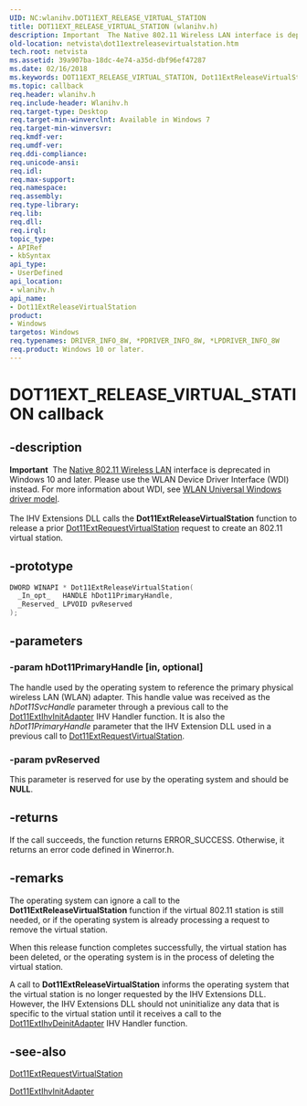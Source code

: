 ```yaml
---
UID: NC:wlanihv.DOT11EXT_RELEASE_VIRTUAL_STATION
title: DOT11EXT_RELEASE_VIRTUAL_STATION (wlanihv.h)
description: Important  The Native 802.11 Wireless LAN interface is deprecated in Windows 10 and later.
old-location: netvista\dot11extreleasevirtualstation.htm
tech.root: netvista
ms.assetid: 39a907ba-18dc-4e74-a35d-dbf96ef47287
ms.date: 02/16/2018
ms.keywords: DOT11EXT_RELEASE_VIRTUAL_STATION, Dot11ExtReleaseVirtualStation, Dot11ExtReleaseVirtualStation callback function [Network Drivers Starting with Windows Vista], Native_802.11_IHV_Ext_3fe2f0cd-336a-4272-8d14-1ab400515de5.xml, netvista.dot11extreleasevirtualstation, wlanihv/Dot11ExtReleaseVirtualStation
ms.topic: callback
req.header: wlanihv.h
req.include-header: Wlanihv.h
req.target-type: Desktop
req.target-min-winverclnt: Available in Windows 7
req.target-min-winversvr:
req.kmdf-ver:
req.umdf-ver:
req.ddi-compliance:
req.unicode-ansi:
req.idl:
req.max-support:
req.namespace:
req.assembly:
req.type-library:
req.lib:
req.dll:
req.irql:
topic_type:
- APIRef
- kbSyntax
api_type:
- UserDefined
api_location:
- wlanihv.h
api_name:
- Dot11ExtReleaseVirtualStation
product:
- Windows
targetos: Windows
req.typenames: DRIVER_INFO_8W, *PDRIVER_INFO_8W, *LPDRIVER_INFO_8W
req.product: Windows 10 or later.
---
```


# DOT11EXT_RELEASE_VIRTUAL_STATION callback


## -description


<div class="alert"><b>Important</b>  The <a href="https://docs.microsoft.com/previous-versions/windows/hardware/wireless/ff560689(v=vs.85)">Native 802.11 Wireless LAN</a> interface is deprecated in Windows 10 and later. Please use the WLAN Device Driver Interface (WDI) instead. For more information about WDI, see <a href="https://docs.microsoft.com/windows-hardware/drivers/network/wifi-universal-driver-model">WLAN Universal Windows driver model</a>.</div><div> </div>The IHV Extensions DLL calls the
  <b>Dot11ExtReleaseVirtualStation</b> function to release a prior
  <a href="..\wlanihv\nc-wlanihv-dot11ext_request_virtual_station.md">
  Dot11ExtRequestVirtualStation</a> request to create an 802.11 virtual station.


## -prototype


```cpp
DWORD WINAPI * Dot11ExtReleaseVirtualStation(
  _In_opt_   HANDLE hDot11PrimaryHandle,
  _Reserved_ LPVOID pvReserved
);
```


## -parameters




### -param hDot11PrimaryHandle [in, optional]

The handle used by the operating system to reference the primary physical wireless LAN (WLAN)
     adapter. This handle value was received as the
     <i>hDot11SvcHandle</i> parameter through a previous call to the
     <a href="..\wlanihv\nc-wlanihv-dot11extihv_init_adapter.md">Dot11ExtIhvInitAdapter</a> IHV
     Handler function. It is also the
     <i>hDot11PrimaryHandle</i> parameter that the IHV Extension DLL used in a previous call to
     <a href="..\wlanihv\nc-wlanihv-dot11ext_request_virtual_station.md">
     Dot11ExtRequestVirtualStation</a>.


### -param pvReserved

This parameter is reserved for use by the operating system and should be <b>NULL</b>.


## -returns



If the call succeeds, the function returns ERROR_SUCCESS. Otherwise, it returns an error code
     defined in
     Winerror.h.




## -remarks



The operating system can ignore a call to the
    <b>Dot11ExtReleaseVirtualStation</b> function if the virtual 802.11 station is
    still needed, or if the operating system is already processing a request to remove the virtual
    station.

When this release function completes successfully, the virtual station has been deleted, or the operating system is in the process of deleting the virtual station.

A call to
    <b>Dot11ExtReleaseVirtualStation</b> informs the operating system that the
    virtual station is no longer requested by the IHV Extensions DLL. However, the IHV Extensions DLL should
    not uninitialize any data that is specific to the virtual station until it receives a call to the
    <a href="..\wlanihv\nc-wlanihv-dot11extihv_deinit_adapter.md">Dot11ExtIhvDeinitAdapter</a> IHV
    Handler function.




## -see-also

<a href="..\wlanihv\nc-wlanihv-dot11ext_request_virtual_station.md">
   Dot11ExtRequestVirtualStation</a>



<a href="..\wlanihv\nc-wlanihv-dot11extihv_init_adapter.md">Dot11ExtIhvInitAdapter</a>



 

 


